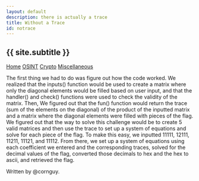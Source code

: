 ```yaml
---
layout: default
description: there is actually a trace
title: Without a Trace
id: notrace
---
```


<link rel="stylesheet" href="../writeupcss.css">

<h2>
{{ site.subtitle }}
</h2>

[Home](https://stainedswan.github.io/UIUCTF-2024)
[OSINT](https://stainedswan.github.io/UIUCTF-2024/OSINT)
[Crypto](https://stainedswan.github.io/UIUCTF-2024/Crypto)
[Miscellaneous](https://stainedswan.github.io/UIUCTF-2024/Miscellaneous)

The first thing we had to do was figure out how the code worked. We realized that the inputs() function would be used to create a matrix where only the diagonal elements would be filled based on user input, and that the handler() and check() functions were used to check the validity of the matrix. Then, We figured out that the fun() function would return the trace (sum of the elements on the diagonal) of the product of the inputted matrix and a matrix where the diagonal elements were filled with pieces of the flag. We figured out that the way to solve this challenge would be to create 5 valid matrices and then use the trace to set up a system of equations and solve for each piece of the flag. To make this easy, we inputted 11111, 12111, 11211, 11121, and 11112. From there, we set up a system of equations using each coefficient we entered and the corresponding traces, solved for the decimal values of the flag, converted those decimals to hex and the hex to ascii, and retrieved the flag.

Written by @cornguy.